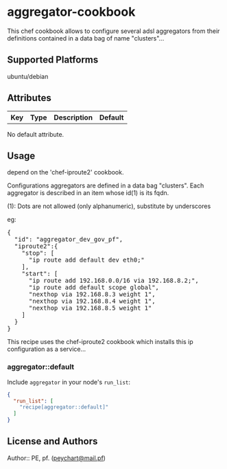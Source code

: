 # aggregator-cookbook

 This chef cookbook allows to configure several adsl aggregators from their definitions contained in a data bag of name "clusters"...

## Supported Platforms

 ubuntu/debian

## Attributes

<table>
  <tr>
    <th>Key</th>
    <th>Type</th>
    <th>Description</th>
    <th>Default</th>
  </tr>
</table>

 No default attribute.

## Usage

 depend on the 'chef-iproute2' cookbook.

 Configurations aggregators are defined in a data bag "clusters". Each aggregator is described in an item whose id(1) is its fqdn.

 (1): Dots are not allowed (only alphanumeric), substitute by underscores

eg:
<pre>
{
  "id": "aggregator_dev_gov_pf",
  "iproute2":{
    "stop": [
      "ip route add default dev eth0;"
    ],
    "start": [
      "ip route add 192.168.0.0/16 via 192.168.8.2;",
      "ip route add default scope global",
      "nexthop via 192.168.8.3 weight 1",
      "nexthop via 192.168.8.4 weight 1",
      "nexthop via 192.168.8.5 weight 1"
    ]
  }
}
</pre>

 This recipe uses the chef-iproute2 cookbook which installs this ip configuration as a service...


### aggregator::default

Include `aggregator` in your node's `run_list`:

```json
{
  "run_list": [
    "recipe[aggregator::default]"
  ]
}
```

## License and Authors

Author:: PE, pf. (<peychart@mail.pf>)
